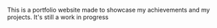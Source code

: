This is a portfolio website made to showcase my achievements and my projects. It's still a work in progress
